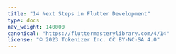 ```yaml
---
title: "14 Next Steps in Flutter Development"
type: docs
nav_weight: 140000
canonical: "https://fluttermasterylibrary.com/4/14"
license: "© 2023 Tokenizer Inc. CC BY-NC-SA 4.0"
---
```

